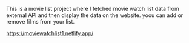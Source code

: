 This is a movie list project where I fetched movie watch list data from          
external API and then display the data on the website. yoou can add or remove films from your list.                                                    
 
https://moviewatchlist1.netlify.app/   
